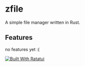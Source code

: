# zfile

A simple file manager written in Rust.

## Features

no features yet :(

[![Built With Ratatui](https://ratatui.rs/built-with-ratatui/badge.svg)](https://ratatui.rs/)
